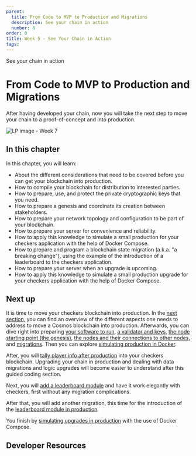 ```yaml
---
parent:
  title: From Code to MVP to Production and Migrations
  description: See your chain in action
  number: 8
order: 0
title: Week 5 - See Your Chain in Action
tags:
---
```


<div class="tm-overline tm-rf-1 tm-lh-title tm-medium tm-muted">See your chain in action</div>
<h1 class="mt-4 mb-6">From Code to MVP to Production and Migrations</h1>

After having developed your chain, now you will take the next step to move your chain to a proof-of-concept and into production.

![LP image - Week 7](/universe.svg)

## In this chapter

<HighlightBox type="learning">

In this chapter, you will learn:

* About the different considerations that need to be covered before you can get your blockchain into production.
* How to compile your blockchain for distribution to interested parties.
* How to prepare, use, and protect the private cryptographic keys that you need.
* How to prepare a genesis and coordinate its creation between stakeholders.
* How to prepare your network topology and configuration to be part of your blockchain.
* How to prepare your server for convenience and reliability.
* How to apply this knowledge to simulate a small production for your checkers application with the help of Docker Compose.
* How to prepare and program a blockchain state migration (a.k.a. "a breaking change"), using the example of the introduction of a leaderboard to the checkers application.
* How to prepare your server when an upgrade is upcoming.
* How to apply this knowledge to simulate a small production upgrade for your checkers application with the help of Docker Compose.

</HighlightBox>

## Next up

It is time to move your checkers blockchain into production. In the [next section](/tutorials/9-path-to-prod/1-overview.md), you can find an overview of the different aspects one needs to address to move a Cosmos blockchain into production. Afterwards, you can dive right into preparing [your software to run](/tutorials/9-path-to-prod/2-software.md), [a validator and keys](/tutorials/9-path-to-prod/3-keys.md), [the node starting point (the genesis)](/tutorials/9-path-to-prod/5-network.md), [the nodes and their connections to other nodes](/tutorials/9-path-to-prod/6-run.md), and [migrations](/tutorials/9-path-to-prod/7-migration.md). Then you can explore [simulating production in Docker](/hands-on-exercise/4-run-in-prod/1-run-prod-docker.md).

After, you will [tally player info after production](/hands-on-exercise/4-run-in-prod/2-migration-info.md) into your checkers blockchain. Upgrading your chain in production and dealing with data migrations and logic upgrades will become easier to understand after this guided coding section.

Next, you will [add a leaderboard module](/hands-on-exercise/4-run-in-prod/3-add-leaderboard.md) and have it work elegantly with checkers, first without any migration complications.

After that, you will add another migration, this time for the introduction of the [leaderboard module in production](/hands-on-exercise/4-run-in-prod/4-migration-leaderboard.md).

You finish by [simulating upgrades in production](/hands-on-exercise/4-run-in-prod/5-migration-prod.md) with the use of Docker Compose.

## Developer Resources

<div v-for="resource in $themeConfig.resources">
  <Resource
    :title="resource.title"
    :description="resource.description"
    :links="resource.links"
    :image="resource.image"
    :large="true"
  />
  <br/>
</div>
